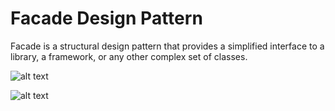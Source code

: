 # Facade Design Pattern

Facade is a structural design pattern that provides a simplified
interface to a library, a framework, or any other complex set of
classes.

![alt text](https://github.com/nchathu2014/design-pattern-final/blob/pattern/facade/src/images/facade_pattern.JPG?raw=true)

![alt text](https://github.com/nchathu2014/design-pattern-final/blob/pattern/facade/src/images/facade_pattern_1.JPG?raw=true)
